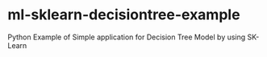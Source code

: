 # ml-sklearn-decisiontree-example
Python Example of Simple application for Decision Tree Model by using SK-Learn

